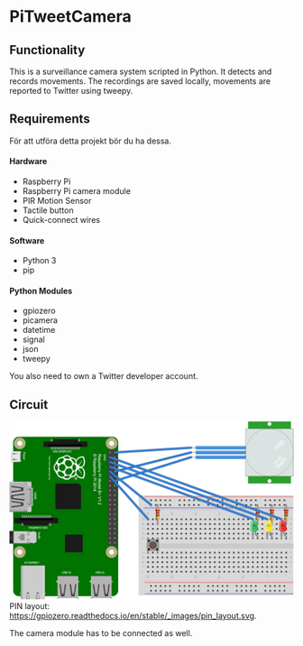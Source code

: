 # PiTweetCamera
## Functionality
This is a surveillance camera system scripted in Python. It detects and records movements. The recordings are saved locally, movements are reported to Twitter using tweepy.
## Requirements
För att utföra detta projekt bör du ha dessa.
#### Hardware
* Raspberry Pi
* Raspberry Pi camera module
* PIR Motion Sensor
* Tactile button
* Quick-connect wires
#### Software
* Python 3
* pip
#### Python Modules
* gpiozero
* picamera
* datetime
* signal
* json
* tweepy

You also need to own a Twitter developer account.

## Circuit
![Circuit](/Circuit.png "Circuit")
PIN layout: https://gpiozero.readthedocs.io/en/stable/_images/pin_layout.svg.

The camera module has to be connected as well.
